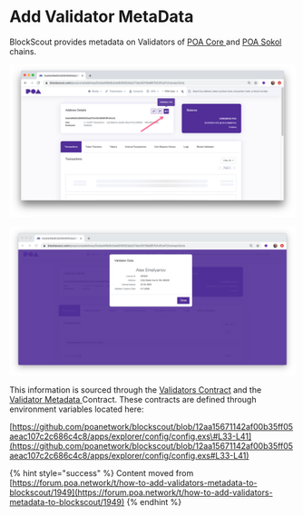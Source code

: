 # Add Validator MetaData

BlockScout provides metadata on Validators of [POA Core ](https://blockscout.com/poa/core/)and [POA Sokol ](https://blockscout.com/poa/sokol/)chains.

![Click to view validator info, icon only appears for validators.](../../.gitbook/assets/v1.png)

![Validator details](../../.gitbook/assets/v2.png)

This information is sourced through the [Validators Contract](https://blockscout.com/poa/core/address/0xa105Db0e6671C7B5f4f350ff1Af6460E6C696e71/read-contract) and the [Validator Metadata ](https://blockscout.com/poa/core/address/0xE3FfFD154931EB80b2aCE096EC32D6df23661203/read-contract)Contract. These contracts are defined through environment variables located here:

[https://github.com/poanetwork/blockscout/blob/12aa15671142af00b35ff05aeac107c2c686c4c8/apps/explorer/config/config.exs\#L33-L41](https://github.com/poanetwork/blockscout/blob/12aa15671142af00b35ff05aeac107c2c686c4c8/apps/explorer/config/config.exs#L33-L41)

{% hint style="success" %}
Content moved from [https://forum.poa.network/t/how-to-add-validators-metadata-to-blockscout/1949](https://forum.poa.network/t/how-to-add-validators-metadata-to-blockscout/1949)
{% endhint %}



